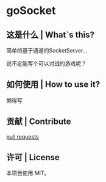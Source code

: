 # goSocket

## 这是什么 | What`s this?

简单的基于通道的SocketServer...

说不定能写个可以对战的游戏呢？

## 如何使用 | How to use it?

懒得写

## 贡献 | Contribute

[pull requests](https://github.com/AyalaKaguya/goSocket/pulls)

## 许可 | License

本项目使用 MIT。
